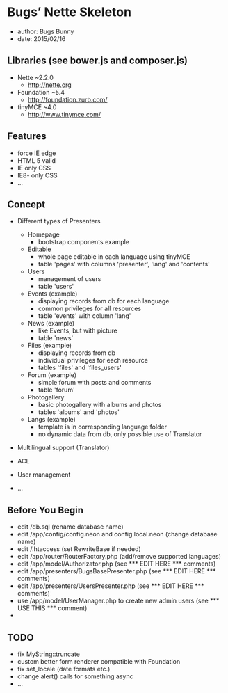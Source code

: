 # Bugs’ Nette Skeleton
- author:		Bugs Bunny
- date:			2015/02/16

## Libraries (see bower.js and composer.js)
- Nette			~2.2.0
  - http://nette.org
- Foundation	~5.4
  - http://foundation.zurb.com/
- tinyMCE		~4.0
	- http://www.tinymce.com/

## Features
- force IE edge
- HTML 5 valid
- IE only CSS
- IE8- only CSS
- ...

## Concept
- Different types of Presenters
  - Homepage
    - bootstrap components example
  - Editable
    - whole page editable in each language using tinyMCE
    - table 'pages' with columns 'presenter', 'lang' and 'contents'
  - Users
    - management of users
    - table 'users'
  - Events (example)
    - displaying records from db for each language
    - common privileges for all resources
    - table 'events' with column 'lang'
  - News (example)
    - like Events, but with picture
    - table 'news'
  - Files (example)
    - displaying records from db
    - individual privileges for each resource
    - tables 'files' and 'files_users'
  - Forum (example)
    - simple forum with posts and comments
    - table 'forum'
  - Photogallery
    - basic photogallery with albums and photos
    - tables 'albums' and 'photos'
  - Langs (example)
    - template is in corresponding language folder
    - no dynamic data from db, only possible use of Translator

- Multilingual support (Translator)
- ACL
- User management
- ...

## Before You Begin
- edit /db.sql (rename database name)
- edit /app/config/config.neon and config.local.neon (change database name)
- edit /.htaccess (set RewriteBase if needed)
- edit /app/router/RouterFactory.php (add/remove supported languages)
- edit /app/model/Authorizator.php (see *** EDIT HERE *** comments)
- edit /app/presenters/BugsBasePresenter.php (see *** EDIT HERE *** comments)
- edit /app/presenters/UsersPresenter.php (see *** EDIT HERE *** comments)
- use /app/model/UserManager.php to create new admin users (see *** USE THIS *** comment)
-

## TODO
- fix MyString::truncate
- custom better form renderer compatible with Foundation
- fix set_locale (date formats etc.)
- change alert() calls for something async
- ...
